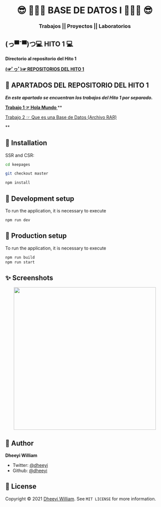 <h1 align="center"> 😎 👨🏽‍💻​ BASE DE DATOS I 👨🏽‍💻​ 😎​</h1>
<h3 align="center">Trabajos || Proyectos || Laboratorios </h3>

## (っ▀¯▀)つ💻 HITO 1 💻

**Directorio al repositorio del Hito 1**

<A href="https://github.com/edssonivver/BASE-DE-DATOS-1/tree/main/hito_1"> **(☞ﾟヮﾟ)☞ REPOSITORIOS DEL HITO 1**  </A>


## 🚀 APARTADOS DEL REPOSITORIO DEL HITO 1

***En este apartado se encuentran los trabajos del Hito 1 por separado.***


**<A href="https://github.com/edssonivver/BASE-DE-DATOS-1/blob/main/hito_1/HOLA_MUNDO2.txt"> Trabajo 1 ☞ Hola Mundo </A>**
**<p> <A href="https://github.com/edssonivver/BASE-DE-DATOS-1/blob/main/hito_1/QUE_ES_UNA_BASE_DE_DATOS.docx"> Trabajo 2 ☞ Que es una Base de Datos   (Archivo RAR)</A>
</p>**


## 📖 Installation

SSR and CSR:

```sh
cd keepages

git checkout master

npm install
```

## 📖  Development setup

To run the application, it is necessary to execute

```sh
npm run dev
```

## 📖  Production setup

To run the application, it is necessary to execute

```sh
npm run build
npm run start
```

## ✨ Screenshots

<p align="center">
    <img src="https://dl.dropboxusercontent.com/s/q19g1hovmz2k6te/brave_7KJLTmUUHG.png" width="450">
</p>


## 👤 Author

**Dheeyi William**

- Twitter: [@dheeyi](https://twitter.com/dheeyi)
- Github: [@dheeyi](https://github.com/dheeyi)

## 📝 License

Copyright © 2021 [Dheeyi William](https://github.com/dheeyi).
See ``MIT LICENSE`` for more information.
